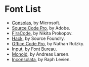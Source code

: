 # Font List

- [Consolas](http://www.microsoft.com/DOWNLOADS/details.aspx?familyid=22E69AE4-7E40-4807-8A86-B3D36FAB68D3&displaylang=en), by Microsoft.
- [Source Code Pro](https://github.com/adobe-fonts/source-code-pro), by Adobe.
- [FiraCode](https://github.com/tonsky/FiraCode), by Nikita Prokopov.
- [Hack](sourcefoundry.org/hack), by Source Foundry.
- [Office Code Pro](https://github.com/nathco/Office-Code-Pro), by Nathan Rutzky.
- [Input](http://input.fontbureau.com/download/), by Font Bureau.
- [Monoid](https://larsenwork.com/monoid/), by Andreas Larsen.
- [Inconsolata](http://www.levien.com/type/myfonts/inconsolata.html), by Raph Levien.